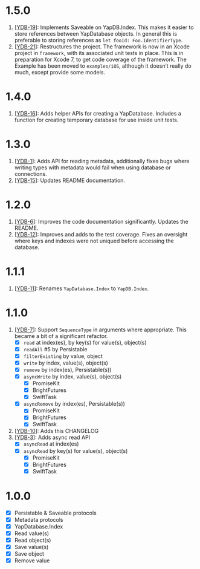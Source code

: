 # 1.5.0

1. [[YDB-19](https://github.com/danthorpe/YapDatabaseExtensions/pull/19)]: Implements Saveable on YapDB.Index. This makes it easier to store references between YapDatabase objects. In general this is preferable to storing references as `let fooId: Foo.IdentifierType`.
2. [[YDB-21](https://github.com/danthorpe/YapDatabaseExtensions/pull/19)]: Restructures the project. The framework is now in an Xcode project in `framework`, with its associated unit tests in place. This is in preparation for Xcode 7, to get code coverage of the framework. The Example has been moved to `examples/iOS`, although it doesn’t really do much, except provide some models.

# 1.4.0

1. [[YDB-16](https://github.com/danthorpe/YapDatabaseExtensions/pull/16)]: Adds helper APIs for creating a YapDatabase. Includes a function for creating temporary database for use inside unit tests.

# 1.3.0

1. [[YDB-1](https://github.com/danthorpe/YapDatabaseExtensions/pull/1)]: Adds API for reading metadata, additionally fixes bugs where writing types with metadata would fail when using database or connections.
1. [[YDB-15](https://github.com/danthorpe/YapDatabaseExtensions/pull/15)]: Updates README documentation.

# 1.2.0

1. [[YDB-6](https://github.com/danthorpe/YapDatabaseExtensions/pull/6)]: Improves the code documentation significantly. Updates the README.
1. [[YDB-12](https://github.com/danthorpe/YapDatabaseExtensions/pull/12)]: Improves and adds to the test coverage. Fixes an oversight where keys and indexes were not uniqued before accessing the database.

# 1.1.1

1. [[YDB-11](https://github.com/danthorpe/YapDatabaseExtensions/pull/11)]: Renames `YapDatabase.Index` to `YapDB.Index`. 

# 1.1.0

1. [[YDB-7](https://github.com/danthorpe/YapDatabaseExtensions/pull/7)]: Support `SequenceType` in arguments where appropriate. This became a bit of a significant refactor.
    - [x] `read` at index(es), by key(s) for value(s), object(s)
    - [x] `readAll` #5 by Persistable
    - [x] `filterExisting` by value, object
    - [x] `write` by index, value(s), object(s)
    - [x] `remove` by index(es), Persistable(s))
    - [x] `asyncWrite` by index, value(s), object(s)
    	- [x] PromiseKit
    	- [x] BrightFutures
    	- [x] SwiftTask
    - [x] `asyncRemove` by index(es), Persistable(s))
    	- [x] PromiseKit
    	- [x] BrightFutures
    	- [x] SwiftTask
1. [[YDB-10](https://github.com/danthorpe/YapDatabaseExtensions/pull/10)]: Adds this CHANGELOG
1. [[YDB-3](https://github.com/danthorpe/YapDatabaseExtensions/pull/3)]: Adds async read API
    - [x] `asyncRead` at index(es)
    - [x] `asyncRead` by key(s) for value(s), object(s)
    	- [x] PromiseKit
    	- [x] BrightFutures
    	- [x] SwiftTask

# 1.0.0
- [x] Persistable & Saveable protocols
- [x] Metadata protocols
- [x] YapDatabase.Index
- [x] Read value(s)
- [x] Read object(s)
- [x] Save value(s)
- [x] Save object
- [x] Remove value
